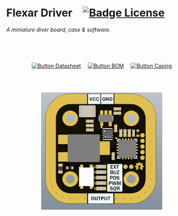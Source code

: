 
# Flexar Driver   [![Badge License]][License]

*A miniature diver board, case & software.*

<br>
<br>

<div align = center>

<br>

[![Button Datasheet]][Datasheet]   
[![Button BOM]][BOM]   
[![Button Casing]][Casing]

<br>
<br>

<img
    src = 'Documentation/Assembly/3D%20VIEW.PNG'
    width = 320
/>

</div>

<br>


<!----------------------------------------------------------------------------->

[Datasheet]: Documentation/Flexar%20Driver.pdf
[License]: LICENSE 'This repository is licensed under the CreativeCommons Share-Alike 4.0 license.'
[Casing]: Source/Case
[BOM]: raw/main/Documentation/Assembly/BOM.xlsx


<!----------------------------------[ Badges ]--------------------------------->

[Badge License]: https://img.shields.io/badge/-BY_SA-ae6c18.svg?style=for-the-badge&labelColor=EF9421&logoColor=white&logo=CreativeCommons


<!---------------------------------[ Buttons ]--------------------------------->

[Button Datasheet]: https://img.shields.io/badge/Datasheet-007AAC?style=for-the-badge&logoColor=white&logo=BookStack
[Button Casing]: https://img.shields.io/badge/Casing-683D87?style=for-the-badge&logoColor=white&logo=GitLFS
[Button BOM]: https://img.shields.io/badge/BOM-CB2E6D?style=for-the-badge&logoColor=white&logo=GIPHY
